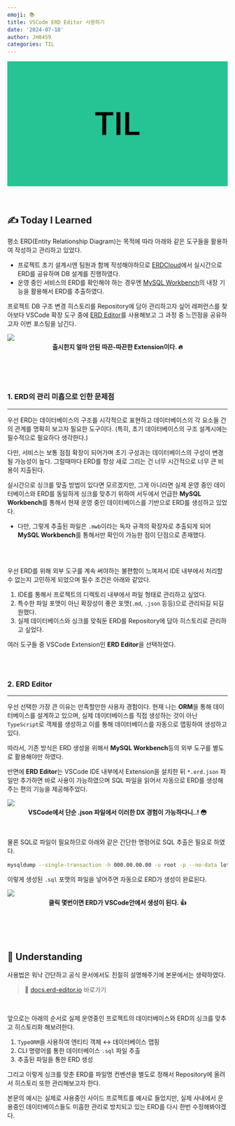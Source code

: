 ```yaml
---
emoji: 📚
title: VSCode ERD Editor 사용하기
date: '2024-07-18'
author: JH8459
categories: TIL
---
```


![github-blog.png](../../assets/common/TIL.jpeg)

<br>

## ✍️ **T**oday **I** **L**earned

평소 ERD(Entity Relationship Diagram)는 목적에 따라 아래와 같은 도구들을 활용하여 작성하고 관리하고 있었다.

- 프로젝트 초기 설계시엔 팀원과 함께 작성해야하므로 <a href="https://www.erdcloud.com/" target="_blank">ERDCloud</a>에서 실시간으로 ERD를 공유하며 DB 설계를 진행하였다.
- 운영 중인 서비스의 ERD를 확인해야 하는 경우엔 <a href="https://www.mysql.com/products/workbench/" target="_blank">MySQL Workbench</a>의 내장 기능을 활용해서 ERD를 추출하였다.

프로젝트 DB 구조 변경 히스토리를 Repository에 담아 관리하고자 싶어 레퍼런스를 찾아보다 VSCode 확장 도구 중에 <a href="https://docs.erd-editor.io/" target="_blank">ERD Editor</a>를 사용해보고 그 과정 중 느낀점을 공유하고자 이번 포스팅을 남긴다.

<img src="https://jh8459.s3.ap-northeast-2.amazonaws.com/blog/2024-07-18-TIL/extension.png"/>
<br>
<center><strong>출시한지 얼마 안된 따끈-따끈한 Extension이다. 🔥</strong></center><br><br>

<br>
<br>

### 1. ERD의 관리 미흡으로 인한 문제점

---

우선 ERD는 데이터베이스의 구조를 시각적으로 표현하고 데이터베이스의 각 요소들 간의 관계를 명확히 보고자 필요한 도구이다. (특히, 초기 데이터베이스의 구조 설계시에는 필수적으로 필요하다 생각한다.)

다만, 서비스는 보통 점점 확장이 되어가며 초기 구성과는 데이터베이스의 구성이 변경 될 가능성이 높다. 그럴때마다 ERD를 항상 새로 그리는 건 너무 시간적으로 너무 큰 비용이 지출된다.  

실시간으로 싱크를 맞출 방법이 있다면 모르겠지만, 그게 아니라면 실제 운영 중인 데이터베이스와 ERD를 동일하게 싱크를 맞추기 위하여 서두에서 언급한 <strong>MySQL Workbench</strong>를 통해서 현재 운영 중인 데이터베이스를 기반으로 ERD를 생성하고 있었다.

- 다만, 그렇게 추출된 파일은 `.mwb`이라는 독자 규격의 확장자로 추출되게 되어 <strong>MySQL Workbench</strong>를 통해서만 확인이 가능한 점이 단점으로 존재했다.

<br>
<br>

우선 ERD를 위해 외부 도구를 계속 써야하는 불편함이 느껴져서 IDE 내부에서 처리할 수 없는지 고민하게 되었으며 필수 조건은 아래와 같았다.

1. IDE를 통해서 프로젝트의 디렉토리 내부에서 파일 형태로 관리하고 싶었다.
2. 특수한 파일 포맷이 아닌 확장성이 좋은 포맷(`.md`, `.json` 등등)으로 관리되길 되길 원했다.
3. 실제 데이터베이스와 싱크를 맞춰둔 ERD를 Repository에 담아 히스토리로 관리하고 싶었다.

여러 도구들 중 VSCode Extension인 <strong>ERD Editor</strong>을 선택하였다.

<br>
<br>

### 2. ERD Editor

---

우선 선택한 가장 큰 이유는 만족할만한 사용자 경험이다. 현재 나는 <strong>ORM</strong>을 통해 데이터베이스를 설계하고 있으며, 실제 데이터베이스를 직접 생성하는 것이 아닌 `TypeScript`로 객체를 생성하고 이를 통해 데이터베이스를 자동으로 맵핑하여 생성하고있다.

따라서, 기존 방식은 ERD 생성을 위해서 <strong>MySQL Workbench</strong>등의 외부 도구를 별도로 활용해야만 하였다.

반면에 <strong>ERD Editor</strong>는 VSCode IDE 내부에서 Extension을 설치한 뒤 `*.erd.json` 파일만 추가하면 바로 사용이 가능하였으며 SQL 파일을 읽어서 자동으로 ERD를 생성해주는 편의 기능을 제공해주었다.

<img src="https://jh8459.s3.ap-northeast-2.amazonaws.com/blog/2024-07-18-TIL/import.png"/>
<br>
<center><strong>VSCode에서 단순 .json 파일에서 이러한 DX 경험이 가능하다니..! 😳</strong></center><br><br>

물론 SQL로 파일이 필요하므로 아래와 같은 간단한 명령어로 SQL 추출은 필요로 하였다.

```bash
mysqldump --single-transaction -h 000.00.00.00 -u root -p --no-data lottery > LOTTERY_DB.sql
```

이렇게 생성된 `.sql` 포맷의 파일을 넣어주면 자동으로 ERD가 생성이 완료된다.

<img src="https://jh8459.s3.ap-northeast-2.amazonaws.com/blog/2024-07-18-TIL/erd.png"/>
<br>
<center><strong>클릭 몇번이면 ERD가 VSCode안에서 생성이 된다. 👍</strong></center><br><br>

<br>
<br>

## 🤔 Understanding

사용법은 워낙 간단하고 공식 문서에서도 친절히 설명해주기에 본문에서는 생략하였다.

> 📌 <a href="https://docs.erd-editor.io/" target="_blank">docs.erd-editor.io</a> 바로가기

<br>

앞으로는 아래의 순서로 실제 운영중인 프로젝트의 데이터베이스와 ERD의 싱크를 맞추고 히스토리화 해보려한다.

1. `TypeORM`을 사용하여 엔티티 객체 ↔ 데이터베이스 맵핑
2. CLI 명령어를 통한 데이터베이스 `.sql` 파일 추출
3. 추출된 파일을 통한 ERD 생성

그리고 이렇게 싱크를 맞춘 ERD를 파일명 컨벤션을 별도로 정해서 Repository에 올려서 히스토리 또한 관리해보고자 한다.

본문의 예시는 실제로 사용중인 사이드 프로젝트를 예시로 들었지만, 실제 사내에서 운용중인 데이터베이스들도 미흡한 관리로 방치되고 있는 ERD를 다시 한번 수정해봐야겠다.

<br>
<br>

```toc

```
